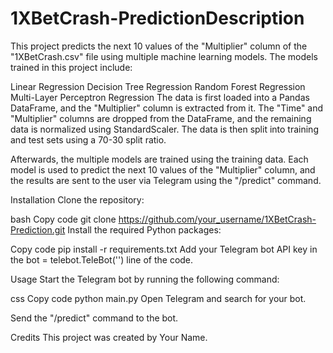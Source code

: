 # 1XBetCrash-PredictionDescription
This project predicts the next 10 values of the "Multiplier" column of the "1XBetCrash.csv" file using multiple machine learning models. The models trained in this project include:

Linear Regression
Decision Tree Regression
Random Forest Regression
Multi-Layer Perceptron Regression
The data is first loaded into a Pandas DataFrame, and the "Multiplier" column is extracted from it. The "Time" and "Multiplier" columns are dropped from the DataFrame, and the remaining data is normalized using StandardScaler. The data is then split into training and test sets using a 70-30 split ratio.

Afterwards, the multiple models are trained using the training data. Each model is used to predict the next 10 values of the "Multiplier" column, and the results are sent to the user via Telegram using the "/predict" command.

Installation
Clone the repository:

bash
Copy code
git clone https://github.com/your_username/1XBetCrash-Prediction.git
Install the required Python packages:

Copy code
pip install -r requirements.txt
Add your Telegram bot API key in the bot = telebot.TeleBot('<YOUR API KEY HERE>') line of the code.

Usage
Start the Telegram bot by running the following command:

css
Copy code
python main.py
Open Telegram and search for your bot.

Send the "/predict" command to the bot.

Credits
This project was created by Your Name.
